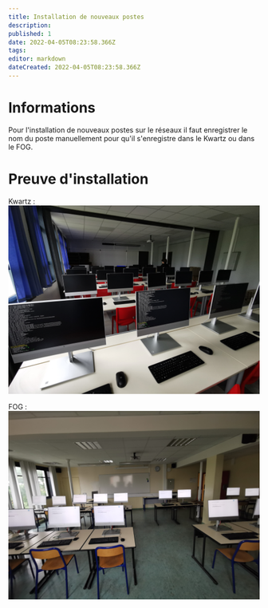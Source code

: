 ```yaml
---
title: Installation de nouveaux postes
description: 
published: 1
date: 2022-04-05T08:23:58.366Z
tags: 
editor: markdown
dateCreated: 2022-04-05T08:23:58.366Z
---
```


# Informations
Pour l'installation de nouveaux postes sur le réseaux il faut enregistrer le nom du poste manuellement pour qu'il s'enregistre dans le Kwartz ou dans le FOG.

# Preuve d'installation
Kwartz :
![img_20210517_145232.jpg](/images/pfmp1/newposte/img_20210517_145232.jpg)

FOG :
![img_20210623_083707.jpg](/images/pfmp1/newposte/img_20210623_083707.jpg)